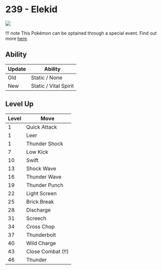 # 239 - Elekid
![][239]

!!! note
    This Pokémon can be optained through a special event. Find out more [here](../../special_events/#baby-pokemon-egg-gift).

## Ability

Update | Ability
---    | ---
Old    | Static / None
New    | Static / Vital Spirit

## Level Up

Level | Move
---   | ---
  1   | Quick Attack
  1   | Leer
  1   | Thunder Shock
  7   | Low Kick
 10   | Swift
 13   | Shock Wave
 16   | Thunder Wave
 19   | Thunder Punch
 22   | Light Screen
 25   | Brick Break
 28   | Discharge
 31   | Screech
 34   | Cross Chop
 37   | Thunderbolt
 40   | Wild Charge
 43   | Close Combat (!!)
 46   | Thunder



[239]: ../img/pokemon/239.png
